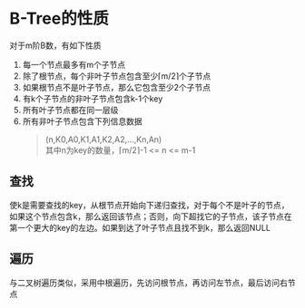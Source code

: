 # B-Tree的性质
对于m阶B数，有如下性质
1. 每一个节点最多有m个子节点
2. 除了根节点，每个非叶子节点包含至少⌈m/2⌉个子节点
3. 如果根节点不是叶子节点，那么它包含至少2个子节点
4. 有k个子节点的非叶子节点包含k-1个key
5. 所有叶子节点都在同一层级
6. 所有非叶子节点包含下列信息数据
    > (n,K0,A0,K1,A1,K2,A2,...,Kn,An)  
    > 其中n为key的数量，⌈m/2⌉-1 <= n <= m-1


## 查找
使k是需要查找的key，从根节点开始向下递归查找，对于每个不是叶子的节点，如果这个节点包含k，那么返回该节点；否则，向下超找它的子节点，该子节点在第一个更大的key的左边。如果到达了叶子节点且找不到k，那么返回NULL

## 遍历
与二叉树遍历类似，采用中根遍历，先访问根节点，再访问左节点，最后访问右节点

